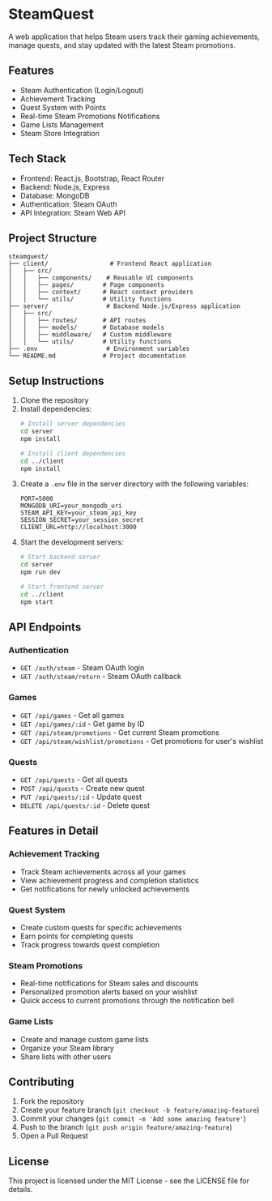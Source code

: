 # SteamQuest

A web application that helps Steam users track their gaming achievements, manage quests, and stay updated with the latest Steam promotions.

## Features

- Steam Authentication (Login/Logout)
- Achievement Tracking
- Quest System with Points
- Real-time Steam Promotions Notifications
- Game Lists Management
- Steam Store Integration

## Tech Stack

- Frontend: React.js, Bootstrap, React Router
- Backend: Node.js, Express
- Database: MongoDB
- Authentication: Steam OAuth
- API Integration: Steam Web API

## Project Structure

```
steamquest/
├── client/                 # Frontend React application
│   ├── src/
│   │   ├── components/    # Reusable UI components
│   │   ├── pages/        # Page components
│   │   ├── context/      # React context providers
│   │   └── utils/        # Utility functions
├── server/                # Backend Node.js/Express application
│   ├── src/
│   │   ├── routes/       # API routes
│   │   ├── models/       # Database models
│   │   ├── middleware/   # Custom middleware
│   │   └── utils/        # Utility functions
├── .env                   # Environment variables
└── README.md             # Project documentation
```

## Setup Instructions

1. Clone the repository
2. Install dependencies:
   ```bash
   # Install server dependencies
   cd server
   npm install

   # Install client dependencies
   cd ../client
   npm install
   ```
3. Create a `.env` file in the server directory with the following variables:
   ```
   PORT=5000
   MONGODB_URI=your_mongodb_uri
   STEAM_API_KEY=your_steam_api_key
   SESSION_SECRET=your_session_secret
   CLIENT_URL=http://localhost:3000
   ```
4. Start the development servers:
   ```bash
   # Start backend server
   cd server
   npm run dev

   # Start frontend server
   cd ../client
   npm start
   ```

## API Endpoints

### Authentication
- `GET /auth/steam` - Steam OAuth login
- `GET /auth/steam/return` - Steam OAuth callback

### Games
- `GET /api/games` - Get all games
- `GET /api/games/:id` - Get game by ID
- `GET /api/steam/promotions` - Get current Steam promotions
- `GET /api/steam/wishlist/promotions` - Get promotions for user's wishlist

### Quests
- `GET /api/quests` - Get all quests
- `POST /api/quests` - Create new quest
- `PUT /api/quests/:id` - Update quest
- `DELETE /api/quests/:id` - Delete quest

## Features in Detail

### Achievement Tracking
- Track Steam achievements across all your games
- View achievement progress and completion statistics
- Get notifications for newly unlocked achievements

### Quest System
- Create custom quests for specific achievements
- Earn points for completing quests
- Track progress towards quest completion

### Steam Promotions
- Real-time notifications for Steam sales and discounts
- Personalized promotion alerts based on your wishlist
- Quick access to current promotions through the notification bell

### Game Lists
- Create and manage custom game lists
- Organize your Steam library
- Share lists with other users

## Contributing

1. Fork the repository
2. Create your feature branch (`git checkout -b feature/amazing-feature`)
3. Commit your changes (`git commit -m 'Add some amazing feature'`)
4. Push to the branch (`git push origin feature/amazing-feature`)
5. Open a Pull Request

## License

This project is licensed under the MIT License - see the LICENSE file for details.